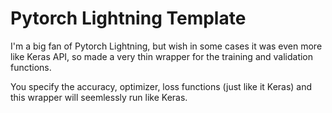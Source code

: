 # Pytorch Lightning Template

I'm a big fan of Pytorch Lightning, but wish in some cases it was even more like Keras API,
so made a very thin wrapper for the training and validation functions. 

You specify the accuracy, optimizer, loss functions (just like it Keras) and this wrapper
will seemlessly run like Keras.